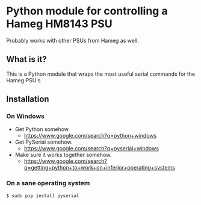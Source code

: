 # Python module for controlling a Hameg HM8143 PSU

Probably works with other PSUs from Hameg as well.

## What is it?

This is a Python module that wraps the most useful serial commands for the Hameg PSU's

## Installation

### On Windows

* Get Python somehow.
  * https://www.google.com/search?q=python+windows
* Get PySerial somehow.
  * https://www.google.com/search?q=pyserial+windows
* Make sure it works together somehow.
  * https://www.google.com/search?q=getting+python+to+work+on+inferior+operating+systems

### On a sane operating system
```bash
$ sudo pip install pyserial
```
